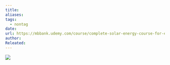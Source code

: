 ```yaml
---
title:
aliases:
tags:
  - nontag
date:
url: https://mbbank.udemy.com/course/complete-solar-energy-course-for-electrical-engineering/learn/lecture/37461766#overview
author:
Releated:
---
```


![](https://res.cloudinary.com/dcqf82eor/image/upload/f_auto/v1758606064/civil%203D/f7zhgwmlj63gucn59txg.png)
